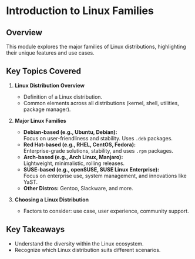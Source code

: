 # Introduction to Linux Families

## Overview
This module explores the major families of Linux distributions, highlighting their unique features and use cases.

## Key Topics Covered
1. **Linux Distribution Overview**  
   - Definition of a Linux distribution.
   - Common elements across all distributions (kernel, shell, utilities, package manager).

2. **Major Linux Families**
   - **Debian-based (e.g., Ubuntu, Debian):**  
     Focus on user-friendliness and stability. Uses `.deb` packages.
   - **Red Hat-based (e.g., RHEL, CentOS, Fedora):**  
     Enterprise-grade solutions, stability, and uses `.rpm` packages.
   - **Arch-based (e.g., Arch Linux, Manjaro):**  
     Lightweight, minimalistic, rolling releases.
   - **SUSE-based (e.g., openSUSE, SUSE Linux Enterprise):**  
     Focus on enterprise use, system management, and innovations like YaST.
   - **Other Distros:** Gentoo, Slackware, and more.

3. **Choosing a Linux Distribution**
   - Factors to consider: use case, user experience, community support.

## Key Takeaways
- Understand the diversity within the Linux ecosystem.
- Recognize which Linux distribution suits different scenarios.
